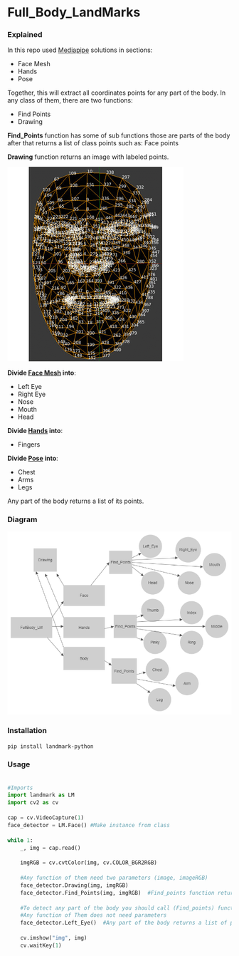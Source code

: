 # Full_Body_LandMarks

### Explained

In this repo used [Mediapipe](https://google.github.io/mediapipe/solutions/solutions.html) solutions in sections:

- Face Mesh
- Hands
- Pose

Together, this will extract all coordinates points for any part of the body.
In any class of them, there are two functions:
- Find Points
- Drawing

**Find_Points** function has some of sub functions those are parts of the body after that returns a list of class points such as: Face points


**Drawing** function returns an image with labeled points.

![alt text](Landmarks.gif)


**Divide [Face Mesh](https://google.github.io/mediapipe/solutions/face_mesh.html) into**:

- Left Eye
- Right Eye
- Nose
- Mouth
- Head

**Divide [Hands](https://google.github.io/mediapipe/solutions/hands.html) into**:

- Fingers

**Divide [Pose](https://google.github.io/mediapipe/solutions/pose.html) into**:

- Chest
- Arms
- Legs

Any part of the body returns a list of its points.

### Diagram

![alt text](Project.jpg)



### Installation
```bash
pip install landmark-python

```
### Usage

```python

#Imports
import landmark as LM
import cv2 as cv

cap = cv.VideoCapture(1)
face_detector = LM.Face() #Make instance from class

while 1:
    _, img = cap.read()

    imgRGB = cv.cvtColor(img, cv.COLOR_BGR2RGB)

    #Any function of them need two parameters (image, imageRGB)
    face_detector.Drawing(img, imgRGB)
    face_detector.Find_Points(img, imgRGB)  #Find_points function returns a list of all points in the class

    #To detect any part of the body you should call (Find_points) function
    #Any function of Them does not need parameters
    face_detector.Left_Eye()  #Any part of the body returns a list of points for this part

    cv.imshow("img", img)
    cv.waitKey(1)
```
